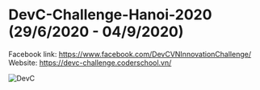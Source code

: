 # DevC-Challenge-Hanoi-2020 (29/6/2020 - 04/9/2020)
Facebook link: https://www.facebook.com/DevCVNInnovationChallenge/  
Website: https://devc-challenge.coderschool.vn/  


![DevC](https://user-images.githubusercontent.com/67120617/86507021-0a93f400-bdff-11ea-9ecc-03e440109f9c.png)
